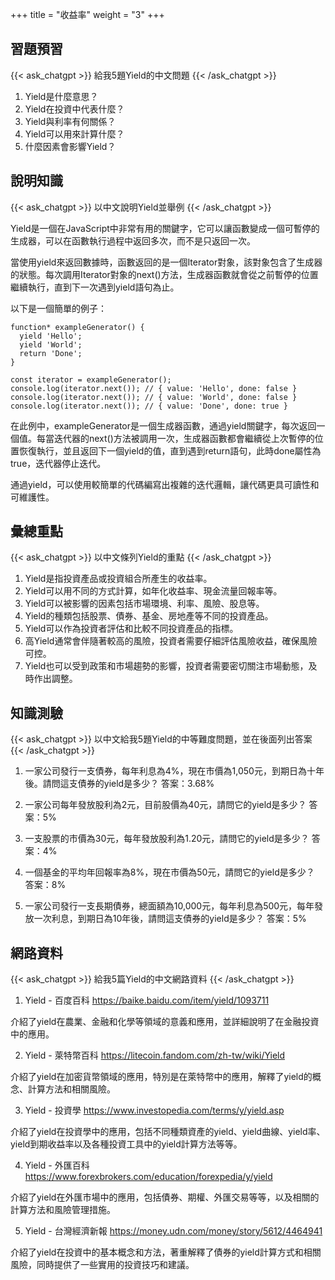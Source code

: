 +++
title = "收益率"
weight = "3"
+++
## 習題預習
{{< ask_chatgpt >}}
給我5題Yield的中文問題
{{< /ask_chatgpt >}}



1. Yield是什麼意思？
2. Yield在投資中代表什麼？ 
3. Yield與利率有何關係？ 
4. Yield可以用來計算什麼？ 
5. 什麼因素會影響Yield？   

## 說明知識
{{< ask_chatgpt >}}
以中文說明Yield並舉例
{{< /ask_chatgpt >}}



Yield是一個在JavaScript中非常有用的關鍵字，它可以讓函數變成一個可暫停的生成器，可以在函數執行過程中返回多次，而不是只返回一次。

當使用yield來返回數據時，函數返回的是一個Iterator對象，該對象包含了生成器的狀態。每次調用Iterator對象的next()方法，生成器函數就會從之前暫停的位置繼續執行，直到下一次遇到yield語句為止。

以下是一個簡單的例子：

```
function* exampleGenerator() {
  yield 'Hello';
  yield 'World';
  return 'Done';
}

const iterator = exampleGenerator();
console.log(iterator.next()); // { value: 'Hello', done: false }
console.log(iterator.next()); // { value: 'World', done: false }
console.log(iterator.next()); // { value: 'Done', done: true }
```

在此例中，exampleGenerator是一個生成器函數，通過yield關鍵字，每次返回一個值。每當迭代器的next()方法被調用一次，生成器函數都會繼續從上次暫停的位置恢復執行，並且返回下一個yield的值，直到遇到return語句，此時done屬性為true，迭代器停止迭代。

通過yield，可以使用較簡單的代碼編寫出複雜的迭代邏輯，讓代碼更具可讀性和可維護性。   

## 彙總重點
{{< ask_chatgpt >}}
以中文條列Yield的重點
{{< /ask_chatgpt >}}



1. Yield是指投資產品或投資組合所產生的收益率。
2. Yield可以用不同的方式計算，如年化收益率、現金流量回報率等。
3. Yield可以被影響的因素包括市場環境、利率、風險、股息等。
4. Yield的種類包括股票、債券、基金、房地產等不同的投資產品。
5. Yield可以作為投資者評估和比較不同投資產品的指標。
6. 高Yield通常會伴隨著較高的風險，投資者需要仔細評估風險收益，確保風險可控。
7. Yield也可以受到政策和市場趨勢的影響，投資者需要密切關注市場動態，及時作出調整。   

## 知識測驗
{{< ask_chatgpt >}}
以中文給我5題Yield的中等難度問題，並在後面列出答案
{{< /ask_chatgpt >}}



1. 一家公司發行一支債券，每年利息為4%，現在市價為1,050元，到期日為十年後。請問這支債券的yield是多少？
答案：3.68%

2. 一家公司每年發放股利為2元，目前股價為40元，請問它的yield是多少？
答案：5%

3. 一支股票的市價為30元，每年發放股利為1.20元，請問它的yield是多少？
答案：4%

4. 一個基金的平均年回報率為8%，現在市價為50元，請問它的yield是多少？
答案：8%

5. 一家公司發行一支長期債券，總面額為10,000元，每年利息為500元，每年發放一次利息，到期日為10年後，請問這支債券的yield是多少？
答案：5%   

## 網路資料
{{< ask_chatgpt >}}
給我5篇Yield的中文網路資料
{{< /ask_chatgpt >}}



1. Yield - 百度百科
https://baike.baidu.com/item/yield/1093711

介紹了yield在農業、金融和化學等領域的意義和應用，並詳細說明了在金融投資中的應用。

2. Yield - 萊特幣百科
https://litecoin.fandom.com/zh-tw/wiki/Yield

介紹了yield在加密貨幣領域的應用，特別是在萊特幣中的應用，解釋了yield的概念、計算方法和相關風險。

3. Yield - 投資學
https://www.investopedia.com/terms/y/yield.asp

介紹了yield在投資學中的應用，包括不同種類資產的yield、yield曲線、yield率、yield到期收益率以及各種投資工具中的yield計算方法等等。

4. Yield - 外匯百科
https://www.forexbrokers.com/education/forexpedia/y/yield

介紹了yield在外匯市場中的應用，包括債券、期權、外匯交易等等，以及相關的計算方法和風險管理措施。

5. Yield - 台灣經濟新報
https://money.udn.com/money/story/5612/4464941

介紹了yield在投資中的基本概念和方法，著重解釋了債券的yield計算方式和相關風險，同時提供了一些實用的投資技巧和建議。   

